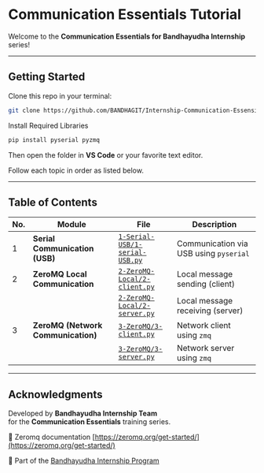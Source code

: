 # Communication Essentials Tutorial

Welcome to the **Communication Essentials for Bandhayudha Internship** series!  

---

## Getting Started

Clone this repo in your terminal:

```bash
git clone https://github.com/BANDHAGIT/Internship-Communication-Essensial.git
```

Install Required Libraries
```bash
pip install pyserial pyzmq
```

Then open the folder in **VS Code** or your favorite text editor.

Follow each topic in order as listed below.

---

## Table of Contents

| No. | Module | File | Description |
|-----|---------|------|-------------|
| 1 | **Serial Communication (USB)** | [`1-Serial-USB/1-serial-USB.py`](1-Serial-USB/1-serial-USB.py) | Communication via USB using `pyserial` |
| 2 | **ZeroMQ Local Communication** | [`2-ZeroMQ-Local/2-client.py`](2-ZeroMQ-Local/2-client.py) | Local message sending (client) |
|   |   | [`2-ZeroMQ-Local/2-server.py`](2-ZeroMQ-Local/2-server.py) | Local message receiving (server) |
| 3 | **ZeroMQ (Network Communication)** | [`3-ZeroMQ/3-client.py`](3-ZeroMQ/3-client.py) | Network client using `zmq` |
|   |   | [`3-ZeroMQ/3-server.py`](3-ZeroMQ/3-server.py) | Network server using `zmq` |

---

## Acknowledgments

Developed by **Bandhayudha Internship Team**  
for the **Communication Essentials** training series.  

📄 Zeromq documentation [https://zeromq.org/get-started/](https://zeromq.org/get-started/)

📘 Part of the [Bandhayudha Internship Program](https://bandhayudha.com/)
